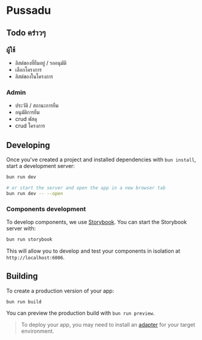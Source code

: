 # Pussadu

## Todo คร่าวๆ

### ผู้ใช้

- ลิสต์ของที่ยืมอยู่ / รออนุมัติ
- เลือกโครงการ
- ลิสต์ของในโครงการ

### Admin

- ประวัติ / สถานะการยืม
- อนุมัติการยืม
- crud พัสดุ
- crud โครงการ

## Developing

Once you've created a project and installed dependencies with `bun install`, start a development server:

```sh
bun run dev

# or start the server and open the app in a new browser tab
bun run dev -- --open
```

### Components development

To develop components, we use [Storybook](https://storybook.js.org/). You can start the Storybook server with:

```sh
bun run storybook
```

This will allow you to develop and test your components in isolation at `http://localhost:6006`.

## Building

To create a production version of your app:

```sh
bun run build
```

You can preview the production build with `bun run preview`.

> To deploy your app, you may need to install an [adapter](https://svelte.dev/docs/kit/adapters) for your target environment.
